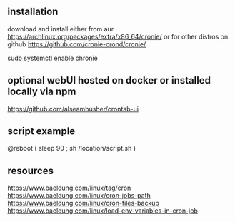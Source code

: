 ## installation

download and install either from aur https://archlinux.org/packages/extra/x86_64/cronie/ or for other distros on github https://github.com/cronie-crond/cronie/

sudo systemctl enable chronie

## optional webUI hosted on docker or installed locally via npm

https://github.com/alseambusher/crontab-ui

## script example

@reboot ( sleep 90 ; sh /location/script.sh )

## resources

https://www.baeldung.com/linux/tag/cron
https://www.baeldung.com/linux/cron-jobs-path
https://www.baeldung.com/linux/cron-files-backup
https://www.baeldung.com/linux/load-env-variables-in-cron-job
